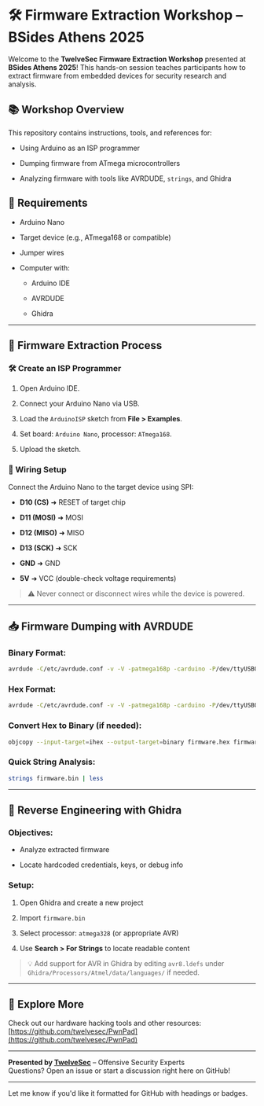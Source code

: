 # 🛠️ Firmware Extraction Workshop – BSides Athens 2025

Welcome to the **TwelveSec Firmware Extraction Workshop** presented at **BSides Athens 2025**! This hands-on session teaches participants how to extract firmware from embedded devices for security research and analysis.

## 📚 Workshop Overview

This repository contains instructions, tools, and references for:

- Using Arduino as an ISP programmer
    
- Dumping firmware from ATmega microcontrollers
    
- Analyzing firmware with tools like AVRDUDE, `strings`, and Ghidra
    

## 🧰 Requirements

- Arduino Nano
    
- Target device (e.g., ATmega168 or compatible)
    
- Jumper wires
    
- Computer with:
    
    - Arduino IDE
        
    - AVRDUDE
        
    - Ghidra
        

---

## 🔧 Firmware Extraction Process

### 🛠 Create an ISP Programmer

1. Open Arduino IDE.
    
2. Connect your Arduino Nano via USB.
    
3. Load the `ArduinoISP` sketch from **File > Examples**.
    
4. Set board: `Arduino Nano`, processor: `ATmega168`.
    
5. Upload the sketch.
    

### 🔌 Wiring Setup

Connect the Arduino Nano to the target device using SPI:

- **D10 (CS)** ➜ RESET of target chip
    
- **D11 (MOSI)** ➜ MOSI
    
- **D12 (MISO)** ➜ MISO
    
- **D13 (SCK)** ➜ SCK
    
- **GND** ➜ GND
    
- **5V** ➜ VCC (double-check voltage requirements)
    

> ⚠️ Never connect or disconnect wires while the device is powered.

---

## 📥 Firmware Dumping with AVRDUDE

### Binary Format:

```bash
avrdude -C/etc/avrdude.conf -v -V -patmega168p -carduino -P/dev/ttyUSB0 -b19200 -D -Uflash:r:firmware.bin:r -F
```

### Hex Format:

```bash
avrdude -C/etc/avrdude.conf -v -V -patmega168p -carduino -P/dev/ttyUSB0 -b19200 -D -Uflash:r:firmware.hex:i -F
```

### Convert Hex to Binary (if needed):

```bash
objcopy --input-target=ihex --output-target=binary firmware.hex firmware.bin
```

### Quick String Analysis:

```bash
strings firmware.bin | less
```

---

## 🧠 Reverse Engineering with Ghidra

### Objectives:

- Analyze extracted firmware
    
- Locate hardcoded credentials, keys, or debug info
    

### Setup:

1. Open Ghidra and create a new project
    
2. Import `firmware.bin`
    
3. Select processor: `atmega328` (or appropriate AVR)
    
4. Use **Search > For Strings** to locate readable content
    

> 💡 Add support for AVR in Ghidra by editing `avr8.ldefs` under `Ghidra/Processors/Atmel/data/languages/` if needed.

---

## 🔗 Explore More

Check out our hardware hacking tools and other resources:  
[https://github.com/twelvesec/PwnPad](https://github.com/twelvesec/PwnPad)

---

**Presented by [TwelveSec](https://www.twelvesec.com/)** – Offensive Security Experts  
Questions? Open an issue or start a discussion right here on GitHub!

---

Let me know if you'd like it formatted for GitHub with headings or badges.
